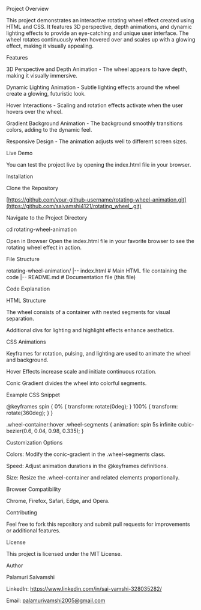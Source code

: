 Project Overview

This project demonstrates an interactive rotating wheel effect created using HTML and CSS. It features 3D perspective, depth animations, and dynamic lighting effects to provide an eye-catching and unique user interface. The wheel rotates continuously when hovered over and scales up with a glowing effect, making it visually appealing.

Features

3D Perspective and Depth Animation - The wheel appears to have depth, making it visually immersive.

Dynamic Lighting Animation - Subtle lighting effects around the wheel create a glowing, futuristic look.

Hover Interactions - Scaling and rotation effects activate when the user hovers over the wheel.

Gradient Background Animation - The background smoothly transitions colors, adding to the dynamic feel.

Responsive Design - The animation adjusts well to different screen sizes.

Live Demo

You can test the project live by opening the index.html file in your browser.

Installation

Clone the Repository

[https://github.com/your-github-username/rotating-wheel-animation.git](https://github.com/saivamshi4121/rotating_wheel_.git)

Navigate to the Project Directory

cd rotating-wheel-animation

Open in Browser
Open the index.html file in your favorite browser to see the rotating wheel effect in action.

File Structure

rotating-wheel-animation/
|-- index.html   # Main HTML file containing the code
|-- README.md    # Documentation file (this file)

Code Explanation

HTML Structure

The wheel consists of a container with nested segments for visual separation.

Additional divs for lighting and highlight effects enhance aesthetics.

CSS Animations

Keyframes for rotation, pulsing, and lighting are used to animate the wheel and background.

Hover Effects increase scale and initiate continuous rotation.

Conic Gradient divides the wheel into colorful segments.

Example CSS Snippet

@keyframes spin {
  0% { transform: rotate(0deg); }
  100% { transform: rotate(360deg); }
}

.wheel-container:hover .wheel-segments {
  animation: spin 5s infinite cubic-bezier(0.6, 0.04, 0.98, 0.335);
}

Customization Options

Colors: Modify the conic-gradient in the .wheel-segments class.

Speed: Adjust animation durations in the @keyframes definitions.

Size: Resize the .wheel-container and related elements proportionally.

Browser Compatibility

Chrome, Firefox, Safari, Edge, and Opera.

Contributing

Feel free to fork this repository and submit pull requests for improvements or additional features.

License

This project is licensed under the MIT License.

Author

Palamuri Saivamshi

LinkedIn: https://www.linkedin.com/in/sai-vamshi-328035282/

Email: palamurivamshi2005@gmail.com

